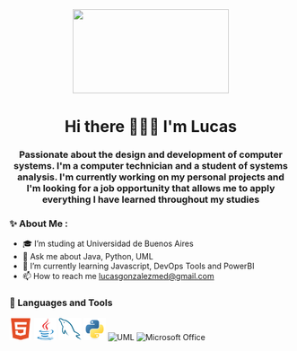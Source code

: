 <div id="header" align="center">
    <img src="https://media.giphy.com/media/cAkMoUT6GF21Xr5dpG/giphy.gif" width="278" height="150"/>
    <h1 align="center"> Hi there 🙋‍♂️👋 I'm Lucas </h1>
    <h3 align="center">
Passionate about the design and development of computer systems. I'm a computer technician and a student of systems analysis. I'm currently working on my personal projects and I'm looking for a job opportunity that allows me to apply everything I have learned throughout my studies
    </h3>
</div>

### ✨ About Me :

- 🎓 I’m studing at Universidad de Buenos Aires
- 💬 Ask me about Java, Python, UML 
- 🌱 I’m currently learning Javascript, DevOps Tools and PowerBI
- 📫 How to reach me lucasgonzalezmed@gmail.com 
<div align="left">
    <h3>🔨 Languages and Tools</h3>
    <div>
        <img src="https://github.com/devicons/devicon/blob/master/icons/html5/html5-plain.svg" alt="HTML5" width="40"/>
        <img src="https://github.com/devicons/devicon/blob/master/icons/java/java-original.svg" alt="Java" width="40" />
        <img src="https://github.com/devicons/devicon/blob/master/icons/mysql/mysql-plain.svg" alt="MySql" width="40"/>
        <img src="https://github.com/devicons/devicon/blob/master/icons/python/python-original.svg" alt="Python" width="40"/>
        <img src="https://www.sparks-formation.com/wp-content/uploads/2020/06/logo-analyse-conception-uml-2.png" alt="UML" width="40"/>
        <img src="https://fixbit.com.ar/wp-content/uploads/2022/10/microsoft-office-button-red-png-logo-22.png" alt="Microsoft Office" width="40"/>
    </div>
</div>
<!--
**LucasGonzalezMed/LucasGonzalezMed** is a ✨ _special_ ✨ repository because its `README.md` (this file) appears on your GitHub profile.

Here are some ideas to get you started:

- 🔭 I’m currently working on ...
- 🌱 I’m currently learning Javascript, DevOps Tools and PowerBI
- 🎓 I’m studing at Universidad de Buenos Aires
- 🤔 I’m looking for help with ...
- 💬 Ask me about Java, Python, UML 
- 📫 How to reach me lucasgonzalezmed@gmail.com 
- 😄 Pronouns: ...
- ⚡ Fun fact: ...
-->
